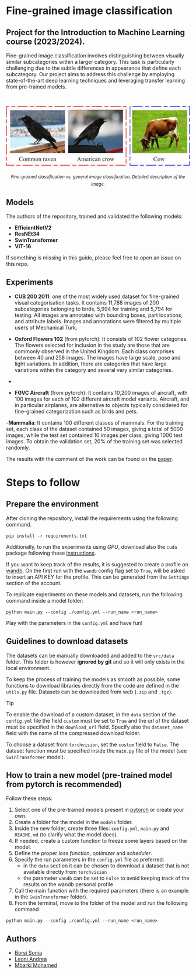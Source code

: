 # Fine-grained image classification

## Project for the Introduction to Machine Learning course (2023/2024).

Fine-grained image classification involves distinguishing between visually similar subcategories within a larger category. This task is particularly challenging due to the subtle differences in appearance that define each subcategory. Our project aims to address this challenge by employing state-of-the-art deep learning techniques and leveraging transfer learning from pre-trained models.

<br>

<p align="center">
  <img src="https://github.com/andreleo02/deep-dream-team/blob/9f9672f7b2fb71ec20b1a9eac890e3074ff0ddab/Fine%20grained%20vs%20image%20classification%20.jpeg?raw=true" width="512"/>  
</p>

<p align="center">
  <sub><em>Fine-grained classification vs. general image classification. Detailed description of the image.</em></sub>
</p>


## Models 
The authors of the repository, trained and validated the following models:

- **EfficientNetV2**
- **ResNEt34**
- **SwinTransformer**
- **ViT-16**

If something is missing in this guide, please feel free to open an issue on this repo.


## Experiments 

- **CUB 200 2011**: one of the most widely used dataset for fine-grained visual categorisation tasks. It contains 11,788 images of 200 subcategories belonging to birds, 5,994 for training and 5,794 for testing. All images are annotated with bounding boxes, part locations, and attribute labels. Images and annotations were filtered by multiple users of Mechanical Turk.
  

- **Oxford Flowers 102** (from pytorch): It consists of 102 flower categories. The flowers selected for inclusion in the study are those that are commonly observed in the United Kingdom. Each class comprises between 40 and 258 images.  The images have large scale, pose and light variations. In addition, there are categories that have large variations within the category and several very similar categories.
- 
- **FGVC Aircraft** (from pytorch): It contains 10,200 images of aircraft, with 100 images for each of 102 different aircraft model variants. Aircraft, and in particular airplanes, are alternative to objects typically considered for fine-grained categorization such as birds and pets.

-**Mammalia**: It contains 100 different classes of mammals. For the training set, each class of the dataset contained 50 images, giving a total of 5000 images, while the test set contained 10 images per class, giving 1000 test images. To obtain the validation set, 20\% of the training set was selected randomly.

The results with the comment of the work can be found on the [paper]().

  
# Steps to follow

## Prepare the environment

After cloning the repository, install the requirements using the following command.

```
pip install -r requirements.txt
```

Additionally, to run the experiments using _GPU_, download also the `cuda` package following these [instructions](https://pytorch.org/get-started/locally/).

If you want to keep track of the results, it is suggested to create a profile on [wandb](https://wandb.ai). On the first run with the `wandb` config flag set to `True`, will be asked to insert an API KEY for the profile. This can be generated from the `Settings` section of the account.


To replicate experiments on these models and datasets, run the following command inside a model folder:

```
python main.py --config ./config.yml --run_name <run_name>
```

Play with the parameters in the `config.yml` and have fun!

## Guidelines to download datasets

The datasets can be manually downloaded and added to the `src/data` folder. This folder is however **ignored by git** and so it will only exists in the local environment.

To keep the process of training the models as smooth as possible, some functions to download libraries directly from the code are defined in the `utils.py` file. Datasets can be downloaded from web (`.zip` and `.tgz`).

> [!TIP]
> To enable the download of a custom dataset, in the `data` section of the `config.yml` file the field `custom` must be set to `True` and the url of the dataset must be specified in the `download_url` field. Specify also the `dataset_name` field with the name of the compressed download folder.

To choose a dataset from `torchvision`, set the `custom` field to `False`. The dataset function must be specified inside the `main.py` file of the model (see `SwinTransformer` model).

## How to train a new model (pre-trained model from pytorch is recommended)

Follow these steps:

1. Select one of the pre-trained models present in [pytorch](https://pytorch.org/vision/stable/models.html#classification) or create your own.
2. Create a folder for the model in the `models` folder.
3. Inside the new folder, create three files: `config.yml`, `main.py` and `README.md` (to clarify what the model does).
4. If needed, create a custom function to freeze some layers based on the model.
5. Define the proper _loss function_, _optimizer_ and _scheduler_.
6. Specify the run parameters in the `config.yml` file as preferred:
   - in the `data` section it can be chosen to download a dataset that is not available directly from `torchvision`
   - the parameter `wandb` can be set to `False` to avoid keeping track of the results on the wandb personal profile
7. Call the main function with the required parameters (there is an example in the `SwinTransformer` folder).
8. From the terminal, move to the folder of the model and run the following command

```
python main.py --config ./config.yml --run_name <run_name>
```

## Authors

- [Borsi Sonia](https://github.com/SoniaBorsi/)
- [Leoni Andrea](https://github.com/andreleo02/)
- [Mbarki Mohamed ](https://github.com/mbarki-mohamed/)
